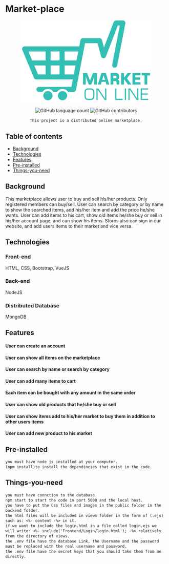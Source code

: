 # Market-place

<div align="center">
<img src="https://github.com/MohamedAhmed412000/Marketplace/blob/main/market%20online.png" width="400" >  

![GitHub language count](https://img.shields.io/github/languages/count/mohamedali1252/market-place?color=%2300&logo=GitHub)
![GitHub contributors](https://img.shields.io/github/contributors/mohamedali1252/market-place?color=%2300&logo=GitHub)

	This project is a distributed online marketplace.

</div> 

## Table of contents
<!--ts-->
* [Background](##Background)
* [Technologies](##Technologies)
* [Features](##Features)
* [Pre-installed](##pre-installed)
* [Things-you-need](##Things-you-need)
<!--te-->

## Background
This marketplace allows user to buy and sell his/her products.
Only registered members can buy/sell.
User can search by category or by name to show the searched items, add his/her item and add the price he/she wants.
User can add items to his cart, show old items he/she buy or sell in his/her account page, and can show his items.
Stores also can sign in our website, and add users items to their market and vice versa.


## Technologies
### Front-end
HTML, CSS, Bootstrap, VueJS

### Back-end
NodeJS

### Distributed Database
MongoDB

## Features
#### User can create an account
#### User can show all items on the marketplace
#### User can search by name or search by category
#### User can add many items to cart
#### Each item can be bought with any amount in the same order
#### User can show old products that he/she buy or sell
#### User can show items add to his/her market to buy them in addition to other users items
#### User can add new product to his market

## Pre-installed
	you must have node js installed at your computer.
	(npm install)to install the dependincies that exist in the code.

## Things-you-need
	you must have connction to the database.
	npm start to start the code in port 5000 and the local host.
	you have to put the Css files and images in the public folder in the backend folder.
	the html files will be included in views folder in the form of (.ejs) such as: <%- content -%> in it.
	if we want to include the login.html in a file called login.ejs we will write: <%- include('Frontend/Login/login.html'); -%> relatively from the directory of views.
	the .env file have the database Link, the Username and the password must be replaced with the real username and password.
	the .env file have the secret keys that you should take them from me directly.
